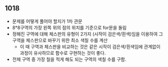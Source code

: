 ## 1018
- 문제를 어떻게 풀어야 할지가 1차 관문
- 8*8구역의 가장 왼쪽 위의 점의 위치를 기준으로 for문을 돌림
- 정해진 구역에 대해 체스판의 유형이 2가지 (시작이 검은색/흰색)임을 이용하여 그 구역을 체스판으로 바꾸기 위한 최소 색칠 수를 계산
    - 이 때 구역과 체스판을 비교하는 것은 같은 시작이 검은색/흰색임에 관계없이 과정이 유사하므로 함수로 구현하는 것이 좋다.
- 전체 구역 중 가장 칠을 적게 해도 되는 구역의 색칠 수를 구함.